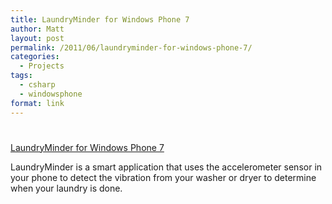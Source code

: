 ```yaml
---
title: LaundryMinder for Windows Phone 7
author: Matt
layout: post
permalink: /2011/06/laundryminder-for-windows-phone-7/
categories:
  - Projects
tags:
  - csharp
  - windowsphone
format: link
---
```

# 

[LaundryMinder for Windows Phone 7][1]

 [1]: http://www.windowsphone.com/en-us/apps/2b36d281-9189-e011-986b-78e7d1fa76f8

LaundryMinder is a smart application that uses the accelerometer sensor in your phone to detect the vibration from your washer or dryer to determine when your laundry is done.
